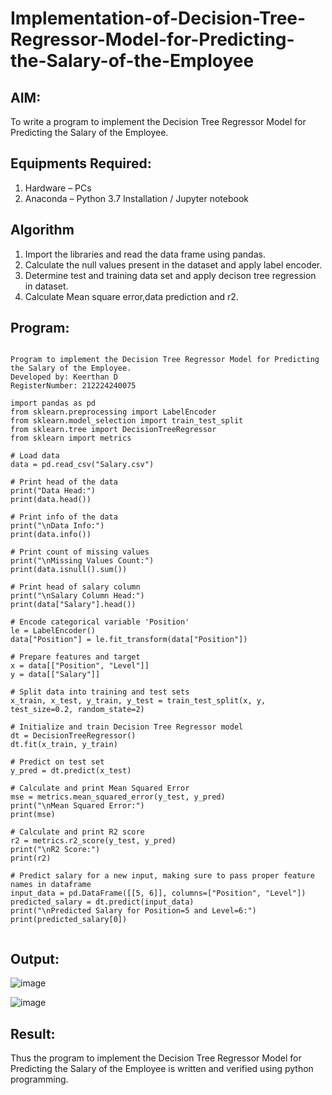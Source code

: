 # Implementation-of-Decision-Tree-Regressor-Model-for-Predicting-the-Salary-of-the-Employee

## AIM:
To write a program to implement the Decision Tree Regressor Model for Predicting the Salary of the Employee.

## Equipments Required:
1. Hardware – PCs
2. Anaconda – Python 3.7 Installation / Jupyter notebook

## Algorithm
1. Import the libraries and read the data frame using pandas.
2. Calculate the null values present in the dataset and apply label encoder.
3. Determine test and training data set and apply decison tree regression in dataset.
4. Calculate Mean square error,data prediction and r2.

## Program:
```

Program to implement the Decision Tree Regressor Model for Predicting the Salary of the Employee.
Developed by: Keerthan D
RegisterNumber: 212224240075

import pandas as pd
from sklearn.preprocessing import LabelEncoder
from sklearn.model_selection import train_test_split
from sklearn.tree import DecisionTreeRegressor
from sklearn import metrics

# Load data
data = pd.read_csv("Salary.csv")

# Print head of the data
print("Data Head:")
print(data.head())

# Print info of the data
print("\nData Info:")
print(data.info())

# Print count of missing values
print("\nMissing Values Count:")
print(data.isnull().sum())

# Print head of salary column
print("\nSalary Column Head:")
print(data["Salary"].head())

# Encode categorical variable 'Position'
le = LabelEncoder()
data["Position"] = le.fit_transform(data["Position"])

# Prepare features and target
x = data[["Position", "Level"]]
y = data[["Salary"]]

# Split data into training and test sets
x_train, x_test, y_train, y_test = train_test_split(x, y, test_size=0.2, random_state=2)

# Initialize and train Decision Tree Regressor model
dt = DecisionTreeRegressor()
dt.fit(x_train, y_train)

# Predict on test set
y_pred = dt.predict(x_test)

# Calculate and print Mean Squared Error
mse = metrics.mean_squared_error(y_test, y_pred)
print("\nMean Squared Error:")
print(mse)

# Calculate and print R2 score
r2 = metrics.r2_score(y_test, y_pred)
print("\nR2 Score:")
print(r2)

# Predict salary for a new input, making sure to pass proper feature names in dataframe
input_data = pd.DataFrame([[5, 6]], columns=["Position", "Level"])
predicted_salary = dt.predict(input_data)
print("\nPredicted Salary for Position=5 and Level=6:")
print(predicted_salary[0])


```

## Output:

![image](https://github.com/user-attachments/assets/e4f307bf-9669-4bdc-b570-52bcff4f9c55)

![image](https://github.com/user-attachments/assets/c47f70b4-183a-466d-b291-d98aceffcc9c)


## Result:
Thus the program to implement the Decision Tree Regressor Model for Predicting the Salary of the Employee is written and verified using python programming.
